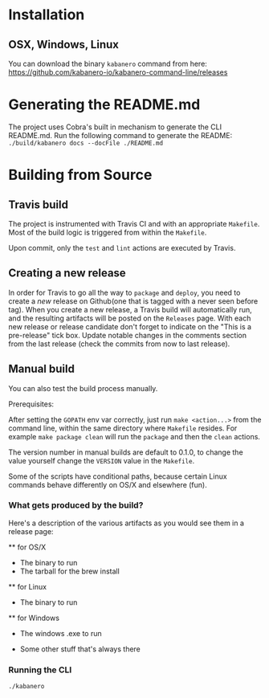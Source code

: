# Installation
## OSX, Windows, Linux
You can download the binary `kabanero` command from here:
https://github.com/kabanero-io/kabanero-command-line/releases


# Generating the README.md
The project uses Cobra's built in mechanism to generate the CLI README.md.  Run the following command to generate the README:
    ` ./build/kabanero docs --docFile ./README.md`

# Building from Source

## Travis build
The project is instrumented with Travis CI and with an appropriate `Makefile`. Most of the build logic is triggered from within the `Makefile`.

Upon commit, only the `test` and `lint` actions are executed by Travis.

## Creating a new release

In order for Travis to go all the way to `package` and `deploy`, you need to create a *new* release on Github(one that is tagged with a never seen before tag). When you create a new release, a Travis build will automatically run, and the resulting artifacts will be posted on the `Releases` page. With each new release or release candidate don't forget to indicate on the "This is a pre-release" tick box. Update notable changes in the comments section from the last release (check the commits from now to last release).

## Manual build
You can also test the build process manually.


Prerequisites:

After setting the `GOPATH` env var correctly, just run `make <action...>` from the command line, within the same directory where `Makefile` resides. For example `make package clean` will run the `package` and then the `clean` actions.

The version number in manual builds are default to 0.1.0, to change the value yourself change the `VERSION` value in the `Makefile`. 


Some of the scripts have conditional paths, because certain Linux commands behave differently on OS/X and elsewhere (fun).

### What gets produced by the build?

Here's a description of the various artifacts as you would see them in a release page:

** for OS/X

* The binary to run
* The tarball for the brew install

** for Linux

* The binary to run

** for Windows

* The windows .exe to run 

* Some other stuff that's always there

### Running the CLI
`./kabanero`
